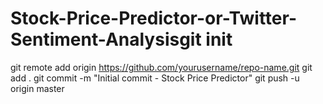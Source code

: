 # Stock-Price-Predictor-or-Twitter-Sentiment-Analysisgit init
git remote add origin https://github.com/yourusername/repo-name.git
git add .
git commit -m "Initial commit - Stock Price Predictor"
git push -u origin master
